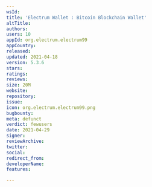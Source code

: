 ```yaml
---
wsId: 
title: 'Electrum Wallet : Bitcoin Blockchain Wallet'
altTitle: 
authors: 
users: 10
appId: org.electrum.electrum99
appCountry: 
released: 
updated: 2021-04-18
version: 5.3.6
stars: 
ratings: 
reviews: 
size: 20M
website: 
repository: 
issue: 
icon: org.electrum.electrum99.png
bugbounty: 
meta: defunct
verdict: fewusers
date: 2021-04-29
signer: 
reviewArchive: 
twitter: 
social: 
redirect_from: 
developerName: 
features: 

---
```


